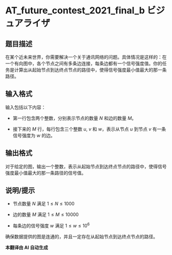 # AT_future_contest_2021_final_b ビジュアライザ

## 题目描述

在某个近未来世界，你需要解决一个关于通讯网络的问题。具体情况是这样的：在一个有向图中，各个节点之间有多条边连接，每条边都有一个信号强度值。你的任务是计算出从起始节点到达终点节点的路径中，使得信号强度最小值最大的那一条路径。

## 输入格式

输入包括以下内容：

- 第一行包含两个整数，分别表示节点的数量 $N$ 和边的数量 $M$。
- 接下来的 $M$ 行，每行包含三个整数 $u$, $v$ 和 $w$，表示从节点 $u$ 到节点 $v$ 有一条信号强度为 $w$ 的边。

## 输出格式

对于给定的图，输出一个整数，表示从起始节点到达终点节点的路径中，使得信号强度最小值最大的那一条路径的信号值。

## 说明/提示

- 节点数量 $N$ 满足 $1 \leq N \leq 1000$
- 边的数量 $M$ 满足 $1 \leq M \leq 10000$
- 每条边的信号强度 $w$ 满足 $1 \leq w \leq 10^6$

确保数据提供的图是连通的，并且一定存在从起始节点到达终点节点的路径。

 **本翻译由 AI 自动生成**